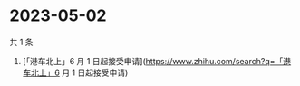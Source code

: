 # 2023-05-02

共 1 条

<!-- BEGIN ZHIHUSEARCH -->
<!-- 最后更新时间 Tue May 02 2023 01:05:26 GMT+0800 (China Standard Time) -->
1. [「港车北上」6 月 1 日起接受申请](https://www.zhihu.com/search?q=「港车北上」6 月 1 日起接受申请)
<!-- END ZHIHUSEARCH -->

